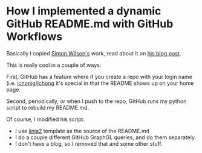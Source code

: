 # How I implemented a dynamic GitHub README.md with GitHub Workflows

Basically I copied [Simon Wilson's](https://github.com/simonw) work, read about it on [his blog
post](https://simonwillison.net/2020/Jul/10/self-updating-profile-readme/).

This is really cool in a couple of ways.

First, GitHub has a feature where if you create a repo with your login
name (i.e. [jchonig/jchong](https://github.com/jchonig/jchonig) it's
special in that the README shows up on your home page.

Second, periodically, or when I push to the repo, GitHub runs my
python script to rebuild my README.md.

Of course, I modified his script.

* I use [jinja2](https://jinja.palletsprojects.com/en/2.11.x/) template as the source of the README.md
* I do a couple different GitHub GraphGL queries, and do them separately.
* I don't have a blog, so I removed that and some other stuff.

